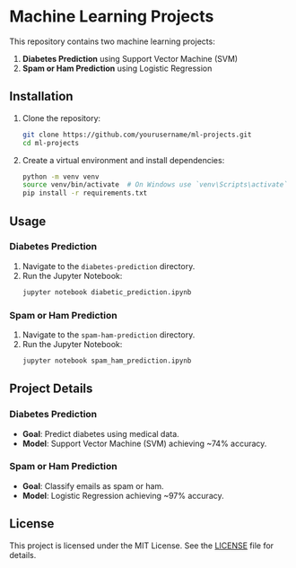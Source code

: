 # Machine Learning Projects

This repository contains two machine learning projects:
1. **Diabetes Prediction** using Support Vector Machine (SVM)
2. **Spam or Ham Prediction** using Logistic Regression

## Installation

1. Clone the repository:
    ```bash
    git clone https://github.com/yourusername/ml-projects.git
    cd ml-projects
    ```
2. Create a virtual environment and install dependencies:
    ```bash
    python -m venv venv
    source venv/bin/activate  # On Windows use `venv\Scripts\activate`
    pip install -r requirements.txt
    ```

## Usage

### Diabetes Prediction
1. Navigate to the `diabetes-prediction` directory.
2. Run the Jupyter Notebook:
    ```bash
    jupyter notebook diabetic_prediction.ipynb
    ```

### Spam or Ham Prediction
1. Navigate to the `spam-ham-prediction` directory.
2. Run the Jupyter Notebook:
    ```bash
    jupyter notebook spam_ham_prediction.ipynb
    ```

## Project Details

### Diabetes Prediction
- **Goal**: Predict diabetes using medical data.
- **Model**: Support Vector Machine (SVM) achieving ~74% accuracy.

### Spam or Ham Prediction
- **Goal**: Classify emails as spam or ham.
- **Model**: Logistic Regression achieving ~97% accuracy.

## License
This project is licensed under the MIT License. See the [LICENSE](LICENSE) file for details.

